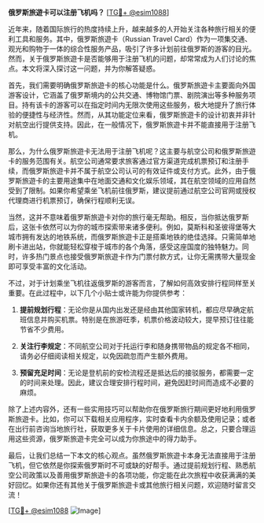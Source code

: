 **俄罗斯旅遊卡可以注册飞机吗？** [[TG💪+ @esim1088](https://t.me/s/esim1088)]

近年来，随着国际旅行的热度持续上升，越来越多的人开始关注各种旅行相关的便利工具和服务。其中，俄罗斯旅遊卡（Russian Travel Card）作为一项集交通、观光和购物于一体的综合性服务产品，吸引了许多计划前往俄罗斯的游客的目光。然而，关于俄罗斯旅遊卡是否能够用于注册飞机的问题，却常常成为人们讨论的焦点。本文将深入探讨这一问题，并为你解答疑惑。

首先，我们需要明确俄罗斯旅遊卡的核心功能是什么。俄罗斯旅遊卡主要面向外国游客设计，它涵盖了俄罗斯境内的公共交通、博物馆门票、剧院演出等多种服务项目。持有该卡的游客可以在指定时间内无限次使用这些服务，极大地提升了旅行体验的便捷性与经济性。然而，从其功能定位来看，俄罗斯旅遊卡的设计初衷并非针对航空出行提供支持。因此，在一般情况下，俄罗斯旅遊卡并不能直接用于注册飞机。

那么，为什么俄罗斯旅遊卡无法用于注册飞机呢？这主要与航空公司和俄罗斯旅遊卡的服务范围有关。航空公司通常要求旅客通过官方渠道完成机票预订和注册手续，而俄罗斯旅遊卡并不属于航空公司认可的有效证件或支付方式。此外，由于俄罗斯旅遊卡的主要用途集中在地面交通和文化娱乐领域，其在航空领域的应用自然受到了限制。如果你希望乘坐飞机前往俄罗斯，建议提前通过航空公司官网或授权代理商进行机票预订，确保行程顺利无误。

当然，这并不意味着俄罗斯旅遊卡对你的旅行毫无帮助。相反，当你抵达俄罗斯后，这张卡依然可以为你的城市探索带来诸多便利。例如，莫斯科和圣彼得堡等大城市拥有发达的地铁系统，而俄罗斯旅遊卡正是搭乘地铁的绝佳选择。只需简单地刷卡进出站，你就能轻松穿梭于城市的各个角落，感受这座国度的独特魅力。同时，许多热门景点也接受俄罗斯旅遊卡作为门票付款方式，让你无需携带大量现金即可享受丰富的文化活动。

不过，对于计划乘坐飞机往返俄罗斯的游客而言，了解如何高效安排行程同样至关重要。在此过程中，以下几个小贴士或许能为你提供参考：

1. **提前规划行程**：无论你是从国内出发还是经由其他国家转机，都应尽早确定航班信息并购买机票。特别是在旅游旺季，机票价格波动较大，提早预订往往能节省不少费用。
   
2. **关注行李规定**：不同航空公司对于托运行李和随身携带物品的规定各不相同，请务必仔细阅读相关规定，以免因疏忽而产生额外费用。
   
3. **预留充足时间**：无论是登机前的安检流程还是抵达后的接驳服务，都需要一定的时间来处理。因此，建议合理安排行程时间，避免因赶时间而造成不必要的麻烦。

除了上述内容外，还有一些实用技巧可以帮助你在俄罗斯旅行期间更好地利用俄罗斯旅遊卡。比如，你可以下载相关应用程序，实时查看卡内余额及使用记录；或者在出行前咨询当地旅行社，获取更多关于卡片使用的详细信息。总之，只要合理运用这些资源，俄罗斯旅遊卡完全可以成为你旅途中的得力助手。

最后，让我们总结一下本文的核心观点。虽然俄罗斯旅遊卡本身无法直接用于注册飞机，但它依然是你探索俄罗斯时不可或缺的好帮手。通过提前规划行程、熟悉航空公司政策以及善用俄罗斯旅遊卡的各项功能，你定能在此次旅程中收获满满的美好回忆。如果你还有其他关于俄罗斯旅遊卡或其他旅行相关问题，欢迎随时留言交流！

[[TG💪+ @esim1088](https://t.me/s/esim1088) ![Image](https://i.postimg.cc/4NQfJmqS/Snipaste-2025-05-13-00-14-12.png)]